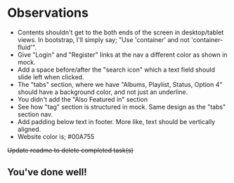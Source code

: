 # Observations
* Contents shouldn't get to the both ends of the screen in desktop/tablet views. In bootstrap, I'll simply say; "Use 'container' and not 'container-fluid'".
* Give "Login" and "Register" links at the nav a different color as shown in mock.
* Add a space before/after the "search icon" which a text field should slide left when clicked.
* The "tabs" section, where we have "Albums, Playlist, Status, Option 4" should have a background color, and not just an underline.
* You didn't add the "Also Featured in" section
* See how "tag" section is structured in mock. Same design as the "tabs" section nav.
* Add padding below text in footer. More like, text should be vertically aligned.
* Website color is; #00A755

<del>Update readme to delete completed task(s)</del>

## You've done well!
